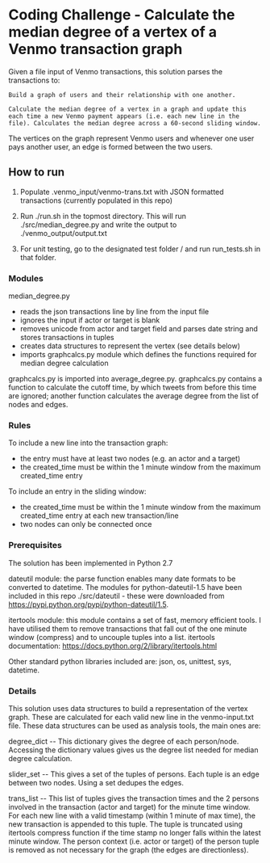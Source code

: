 
Coding Challenge - Calculate the median degree of a vertex of a Venmo transaction graph
=======================================================================================

Given a file input of Venmo transactions, this solution parses the transactions to:

	Build a graph of users and their relationship with one another.

	Calculate the median degree of a vertex in a graph and update this each time a new Venmo payment appears (i.e. each new line in the file). Calculates the median degree across a 60-second sliding window.

The vertices on the graph represent Venmo users and whenever one user pays another user, an edge is formed between the two users.

## How to run

1. Populate .venmo_input/venmo-trans.txt with JSON formatted transactions (currently populated in this repo)

2. Run ./run.sh in the topmost directory. This will run ./src/median_degree.py and write the output to ./venmo_output/output.txt
	
3. For unit testing, go to the designated test folder / and run run_tests.sh in that folder.

### Modules

median_degree.py 
- reads the json transactions line by line from the input file
- ignores the input if actor or target is blank
- removes unicode from actor and target field and parses date string and stores transactions in tuples
- creates data structures to represent the vertex (see details below)
- imports graphcalcs.py module which defines the functions required for median degree calculation

graphcalcs.py is imported into average_degree.py. graphcalcs.py contains a function to calculate the cutoff time, by which tweets from before this time are ignored; another function calculates the average degree from the list of nodes and edges.

### Rules

To include a new line into the transaction graph:
- the entry must have at least two nodes (e.g. an actor and a target)
- the created_time must be within the 1 minute window from the maximum created_time entry

To include an entry in the sliding window:
- the created_time must be within the 1 minute window from the maximum created_time entry at each new transaction/line
- two nodes can only be connected once

### Prerequisites

The solution has been implemented in Python 2.7

dateutil module: the parse function enables many date formats to be converted to datetime. The modules for python-dateutil-1.5 have been included in this repo ./src/dateutil - these were downloaded from https://pypi.python.org/pypi/python-dateutil/1.5.

itertools module: this module contains a set of fast, memory efficient tools. I have utilised them to remove transactions that fall out of the one minute window (compress) and to uncouple tuples into a list.
itertools documentation:
https://docs.python.org/2/library/itertools.html

Other standard python libraries included are: json, os, unittest, sys, datetime.

### Details

This solution uses data structures to build a representation of the vertex graph. These are calculated for each valid new line in the venmo-input.txt file. These data structures can be used as analysis tools, the main ones are:

degree_dict -- This dictionary gives the degree of each person/node. Accessing the dictionary values gives us the degree list needed for median degree calculation.

slider_set -- This gives a set of the tuples of persons. Each tuple is an edge between two nodes. Using a set dedupes the edges.

trans_list -- This list of tuples gives the transaction times and the 2 persons involved in the transaction (actor and target) for the minute time window. For each new line with a valid timestamp (within 1 minute of max time), the new transaction is appended to this tuple. The tuple is truncated using itertools compress function if the time stamp no longer falls within the latest minute window. The person context (i.e. actor or target) of the person tuple is removed as not necessary for the graph (the edges are directionless).
